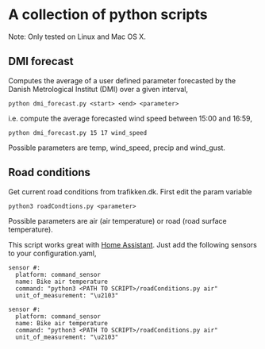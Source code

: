# A collection of python scripts

Note: Only tested on Linux and Mac OS X.

## DMI forecast
Computes the average of a user defined parameter forecasted by the Danish Metrological 
Institut (DMI) over a given interval,

```
python dmi_forecast.py <start> <end> <parameter>
```

i.e. compute the average forecasted wind speed between 15:00 and 16:59,

```
python dmi_forecast.py 15 17 wind_speed
```

Possible parameters are temp, wind_speed, precip and wind_gust.

##  Road conditions
Get current road conditions from trafikken.dk.
First edit the param variable

```
python3 roadCondtions.py <parameter>
```

Possible parameters are air (air temperature) or road (road surface temperature). 

This script works great with [Home Assistant](https://www.home-assistant.io). 
Just add the following sensors to your configuration.yaml,

```
sensor #:
  platform: command_sensor
  name: Bike air temperature
  command: "python3 <PATH TO SCRIPT>/roadConditions.py air"
  unit_of_measurement: "\u2103"

sensor #:
  platform: command_sensor
  name: Bike air temperature
  command: "python3 <PATH TO SCRIPT>/roadConditions.py air"
  unit_of_measurement: "\u2103"
```
